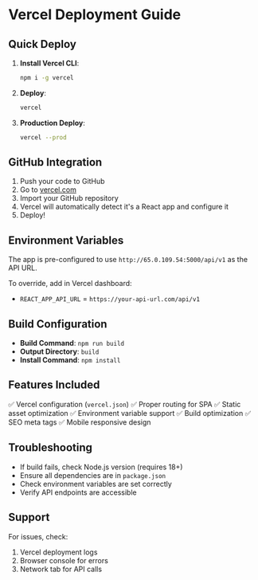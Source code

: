 # Vercel Deployment Guide

## Quick Deploy

1. **Install Vercel CLI**:
   ```bash
   npm i -g vercel
   ```

2. **Deploy**:
   ```bash
   vercel
   ```

3. **Production Deploy**:
   ```bash
   vercel --prod
   ```

## GitHub Integration

1. Push your code to GitHub
2. Go to [vercel.com](https://vercel.com)
3. Import your GitHub repository
4. Vercel will automatically detect it's a React app and configure it
5. Deploy!

## Environment Variables

The app is pre-configured to use `http://65.0.109.54:5000/api/v1` as the API URL.

To override, add in Vercel dashboard:
- `REACT_APP_API_URL` = `https://your-api-url.com/api/v1`

## Build Configuration

- **Build Command**: `npm run build`
- **Output Directory**: `build`
- **Install Command**: `npm install`

## Features Included

✅ Vercel configuration (`vercel.json`)
✅ Proper routing for SPA
✅ Static asset optimization
✅ Environment variable support
✅ Build optimization
✅ SEO meta tags
✅ Mobile responsive design

## Troubleshooting

- If build fails, check Node.js version (requires 18+)
- Ensure all dependencies are in `package.json`
- Check environment variables are set correctly
- Verify API endpoints are accessible

## Support

For issues, check:
1. Vercel deployment logs
2. Browser console for errors
3. Network tab for API calls
